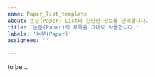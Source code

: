 ```yaml
---
name: Paper_list_template
about: 논문(Paper) List와 간단한 정보를 관리합니다.
title: '논문(Paper)의 제목을 그대로 사용합니다.'
labels: '논문(Paper)'
assignees: ''

---
```


to be ..
